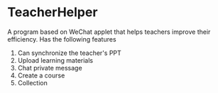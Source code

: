 # TeacherHelper
A program based on WeChat applet that helps teachers improve their efficiency.
Has the following features
1. Can synchronize the teacher's PPT
2. Upload learning materials
3. Chat private message
4. Create a course
5. Collection
